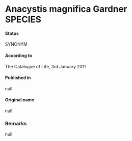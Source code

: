 Anacystis magnifica Gardner SPECIES
=======

#### Status
SYNONYM

#### According to
The Catalogue of Life, 3rd January 2011

#### Published in
null

#### Original name
null

### Remarks
null